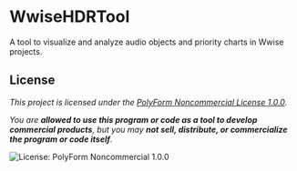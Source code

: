 # WwiseHDRTool

A tool to visualize and analyze audio objects and priority charts in Wwise projects.

## License

*This project is licensed under the [PolyForm Noncommercial License 1.0.0](LICENSE).*

*You are **allowed to use this program or code as a tool to develop commercial products**, but you may **not sell, distribute, or commercialize the program or code itself**.*

![License: PolyForm Noncommercial 1.0.0](https://img.shields.io/badge/License-PolyForm%20NonCommercial-lightgrey.svg)
